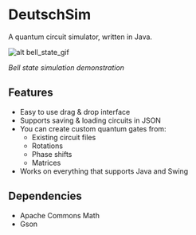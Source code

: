 # DeutschSim

A quantum circuit simulator, written in Java.

![alt bell_state_gif](https://media.giphy.com/media/l41K5pszkLZW8bbd6/giphy.gif)

_Bell state simulation demonstration_

## Features
* Easy to use drag & drop interface
* Supports saving & loading circuits in JSON
* You can create custom quantum gates from:
   * Existing circuit files
   * Rotations
   * Phase shifts
   * Matrices
* Works on everything that supports Java and Swing

## Dependencies
* Apache Commons Math
* Gson
